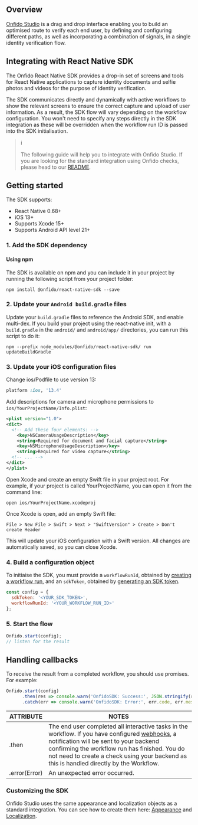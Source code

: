 ## Overview
[Onfido Studio](https://documentation.onfido.com/getting-started/onfido-studio-product) is a drag and drop interface enabling you to build an optimised route to verify each end user, by defining and configuring different paths, as well as incorporating a combination of signals, in a single identity verification flow.

## Integrating with React Native SDK
The Onfido React Native SDK provides a drop-in set of screens and tools for React Native applications to capture identity documents and selfie photos and videos for the purpose of identity verification.

The SDK communicates directly and dynamically with active workflows to show the relevant screens to ensure the correct capture and upload of user information. As a result, the SDK flow will vary depending on the workflow configuration. You won't need to specify any steps directly in the SDK integration as these will be overridden when the workflow run ID is passed into the SDK initialisation.


> ℹ️ 
> 
> The following guide will help you to integrate with Onfido Studio.
> If you are looking for the standard integration using Onfido checks, please head to our [README](https://documentation.onfido.com/sdk/react-native).

## Getting started 

The SDK supports:

* React Native 0.68+
* iOS 13+
* Supports Xcode 15+
* Supports Android API level 21+


### 1. Add the SDK dependency

#### Using npm
The SDK is available on npm and you can include it in your project by running the following script from your project folder:

```shell
npm install @onfido/react-native-sdk --save​
```

### 2. Update your `Android build.gradle` files
Update your `build.gradle` files to reference the Android SDK, and enable multi-dex. If you build your project using the react-native init, with a `build.gradle` in the `android/` and `android/app/` directories, you can run this script to do it:

```shell
npm --prefix node_modules/@onfido/react-native-sdk/ run updateBuildGradle
```

### 3. Update your iOS configuration files
Change ios/Podfile to use version 13:

```ruby
platform :ios, '13.4'
```

Add descriptions for camera and microphone permissions to `ios/YourProjectName/Info.plist`:

```xml
<plist version="1.0">
<dict>
  <!-- Add these four elements: -->
	<key>NSCameraUsageDescription</key>
	<string>Required for document and facial capture</string>
	<key>NSMicrophoneUsageDescription</key>
	<string>Required for video capture</string>
  <!-- ... -->
</dict>
</plist>
```

Open Xcode and create an empty Swift file in your project root. For example, if your project is called YourProjectName, you can open it from the command line:

```shell
open ios/YourProjectName.xcodeproj
``` 

Once Xcode is open, add an empty Swift file: 

`File > New File > Swift > Next > "SwiftVersion" > Create > Don't create Header`

This will update your iOS configuration with a Swift version. All changes are automatically saved, so you can close Xcode.


### 4. Build a configuration object

To initiaise the SDK, you must provide a `workflowRunId`, obtained by [creating a workflow run](https://documentation.onfido.com/api/latest#create-workflow-run), and an `sdkToken`, obtained by [generating an SDK token](https://documentation.onfido.com/api/latest#generate-sdk-token). 

```javascript
const config = {
  sdkToken: '<YOUR_SDK_TOKEN>',
  workflowRunId: '<YOUR_WORKFLOW_RUN_ID>'
};
```    

### 5. Start the flow
```javascript
Onfido.start(config);
// listen for the result
```    

## Handling callbacks

To receive the result from a completed workflow, you should use promises. For example:


```javascript
Onfido.start(config)
      .then(res => console.warn('OnfidoSDK: Success:', JSON.stringify(res)))
      .catch(err => console.warn('OnfidoSDK: Error:', err.code, err.message));
```


| ATTRIBUTE        | NOTES           |
| ------------- |-------------|
| .then    | The end user completed all interactive tasks in the workflow. If you have configured [webhooks](https://documentation.onfido.com/api/latest#webhooks), a notification will be sent to your backend confirming the workflow run has finished. You do not need to create a check using your backend as this is handled directly by the Workflow.  |
| .error(Error)      | An unexpected error occurred.      |

### Customizing the SDK

Onfido Studio uses the same appearance and localization objects as a standard integration. You can see how to create them here: [Appearance](https://documentation.onfido.com/sdk/react-native/#appearance-and-colors) and [Localization](https://documentation.onfido.com/sdk/react-native/#language-localization).